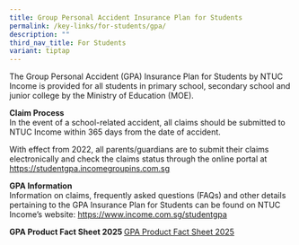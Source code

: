 ```yaml
---
title: Group Personal Accident Insurance Plan for Students
permalink: /key-links/for-students/gpa/
description: ""
third_nav_title: For Students
variant: tiptap
---
```

<p>The Group Personal Accident (GPA) Insurance Plan for Students by NTUC
Income is provided for all students in primary school, secondary school
and junior college by the Ministry of Education (MOE).</p>
<p><strong>Claim Process</strong>
<br>In the event of a school-related accident, all claims should be submitted
to NTUC Income within 365 days from the date of accident.</p>
<p>With effect from 2022, all parents/guardians are to submit their claims
electronically and check the claims status through the online portal at
<a href="https://studentgpa.incomegroupins.com.sg" rel="noopener noreferrer nofollow" target="_blank">https://studentgpa.incomegroupins.com.sg</a>
</p>
<p><strong>GPA Information</strong>
<br>Information on claims, frequently asked questions (FAQs) and other details
pertaining to the GPA Insurance Plan for Students can be found on NTUC
Income’s website: <a href="https://www.income.com.sg/studentgpa" rel="noopener noreferrer nofollow" target="_blank">https://www.income.com.sg/studentgpa</a>
</p>
<p><strong>GPA Product Fact Sheet 2025  </strong><a href="/files/GPA_Product_Fact_Sheet_2025.pdf" rel="noopener nofollow" target="_blank">GPA Product Fact Sheet 2025</a>
<br>
</p>